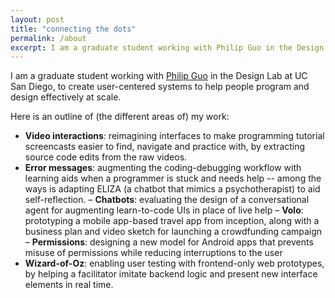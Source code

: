 ```yaml
---
layout: post
title: "connecting the dots"
permalink: /about
excerpt: I am a graduate student working with Philip Guo in the Design Lab at UC San Diego, to create user-centered interventions to help people program effectively.
---
```


<!-- note: sync with excerpt -->
I am a graduate student working with [Philip Guo](http://pgbovine.net) in the Design Lab at UC San Diego, to create user-centered systems to help people program and design effectively at scale.

Here is an outline of (the different areas of) my work:
- **Video interactions**: reimagining interfaces to make programming tutorial screencasts easier to find, navigate and practice with, by extracting source code edits from the raw videos.
- **Error messages**: augmenting the coding-debugging workflow with learning aids when a programmer is stuck and needs help -- among the ways is adapting ELIZA (a chatbot that mimics a psychotherapist) to aid self-reflection.
– **Chatbots**: evaluating the design of a conversational agent for augmenting learn-to-code UIs in place of live help
– **Volo**: prototyping a mobile app-based travel app from inception, along with a business plan and video sketch for launching a crowdfunding campaign 
– **Permissions**: designing a new model for Android apps that prevents misuse of permissions while reducing interruptions to the user
- **Wizard-of-Oz**: enabling user testing with frontend-only web prototypes, by helping a facilitator imitate backend logic and present new interface elements in real time.
